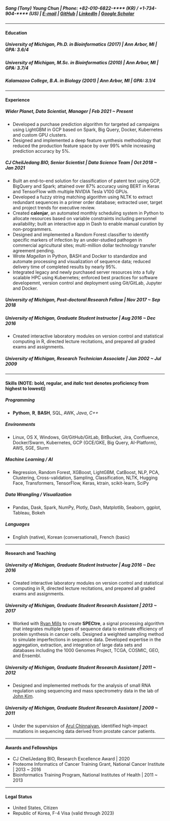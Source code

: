 ##### **Sang (Tony) Young Chun** |  Phone: +82-010-6822-**** (KR) / +1-734-904-**** (US) | [E-mail](mailto:stonyc@gmail.com) | [GitHub](https://github.com/stonyc) | [LinkedIn](https://linkedin.com/in/stonyc) | [Google Scholar](https://scholar.google.com/citations?hl=en&user=D1pQub8AAAAJ)
---
#### **Education**
##### University of Michigan, Ph.D. in Bioinformatics (2017) | Ann Arbor, MI | GPA: 3.6/4
##### University of Michigan, M.Sc. in Bioinformatics (2010) | Ann Arbor, MI | GPA: 3.7/4
##### Kalamazoo College, B.A. in Biology (2001) | Ann Arbor, MI | GPA: 3.1/4
---
#### **Experience**
##### Wider Planet, Data Scientist, Manager | Feb 2021 ~ Present
* Developed a purchase prediction algorithm for targeted ad campaigns using LightGBM in GCP based on Spark, Big Query, Docker, Kubernetes and custom GPU clusters.
* Designed and implemented a deep feature synthesis methodology that reduced the production feature space by over 99% while increasing prediction accuracy by 5%.

##### CJ CheilJedang BIO, Senior Scientist | Data Science Team | Oct 2018 ~ Jan 2021
* Built an end-to-end solution for classification of patent text using GCP, BigQuery and Spark; attained over 87% accuracy using BERT in Keras and TensorFlow with multiple NVIDIA Tesla V100 GPUs.
* Developed a fuzzy string matching algorithm using NLTK to extract redundant sequences in a primer order database; extracted user, target and project trends for executive review.
* Created **calenjar**, an automated monthly scheduling system in Python to allocate resources based on variable constraints including personnel availability; built an interactive app in Dash to enable manual curation by non-programmers.
* Designed and implemented a Random Forest classifier to identify specific markers of infection by an under-studied pathogen in commercial agricultural sites; multi-million dollar technology transfer agreement pending.
* Wrote *Magellan* in Python, BASH and Docker to standardize and automate processing and visualization of sequence data; reduced delivery time of completed results by nearly 95%.
* Integrated legacy and newly purchased server resources into a fully scalable HPC using Kubernetes; enforced best practices for software developemnt, version control and deployment using Git/GitLab, Jupyter and Docker.

##### University of Michigan, Post-doctoral Research Fellow | Nov 2017 ~ Sep 2018

##### University of Michigan, Graduate Student Instructor | Aug 2016 ~ Dec 2016
* Created interactive laboratory modules on version control and statistical computing in R, directed lecture recitations, and prepared all graded exams and assignments.

##### University of Michigan, Research Technician Associate | Jan 2002 ~ Jul 2009
---
#### **Skills** (NOTE: **bold**, regular, and *italic* text denotes proficiency from highest to lowest))
##### Programming
* **Pythom**, **R**, **BASH**, SQL, AWK, *Java*, *C++*

##### Environments
* Linux, OS X, Windows, Git/GitHub/GitLab, BitBucket, Jira, Confluence, Docker/Swarm, Kubernetes, GCP (GCE/GKE, Big Query, AI-Platform), AWS, SGE, Slurm

##### Machine Learning / AI
* Regression, Random Forest, XGBoost, LightGBM, CatBoost, NLP, PCA, Clustering, Cross-validation, Sampling, Classification, NLTK, Hugging Face, Transformers, TensorFlow, Keras, ktrain, scikit-learn, SciPy

##### Data Wrangling / Visualization
* Pandas, Dask, Spark, NumPy, Plotly, Dash, Matplotlib, Seaborn, ggplot, Tableau, Bokeh

##### Languages
* English (native), Korean (conversational), French (basic)
---
#### **Research and Teaching**
##### University of Michigan, Graduate Student Instructor | Aug 2016 ~ Dec 2016
* Created interactive laboratory modules on version control and statistical computing in R, directed lecture recitations, and prepared all graded exams and assignments.

##### University of Michigan, Graduate Student Research Assistant | 2013 ~ 2017
* Worked with [Ryan Mills](http://millslab.org) to create **SPECtre**, a signal processing algorithm that integrates multiple types of sequence data to estimate efficiency of protein synthesis in cancer cells. Designed a weighted sampling method to simulate imperfections in sequence data. Developed expertise in the aggregation, extraction, and integration of large data sets and databases including the 1000 Genomes Project, TCGA, COSMIC, GEO, and Ensembl.

##### University of Michigan, Graduate Student Research Assistant | 2011 ~ 2012
* Designed and implemented methods for the analysis of small RNA regulation using sequencing and mass spectrometry data in the lab of [John Kim](https://sites.krieger.jhu.edu/kimlab/).

##### University of Michigan, Graduate Student Research Assistant | 2009 ~ 2011
* Under the supervision of [Arul Chinnaiyan](http://mctp.med.umich.edu/), identified high-impact mutations in sequencing data derived from prostate cancer patients.
---
#### **Awards and Fellowships**
* CJ CheilJedang BIO, Research Excellence Award | 2020
* Proteome Informatics of Cancer Training Grant, National Cancer Institute | 2013 ~ 2016
* Bioinformatics Training Program, National Institutes of Health | 2011 ~ 2013
---
#### **Legal Status**
* United States, Citizen
* Republic of Korea, F-4 Visa (valid through 2023)
